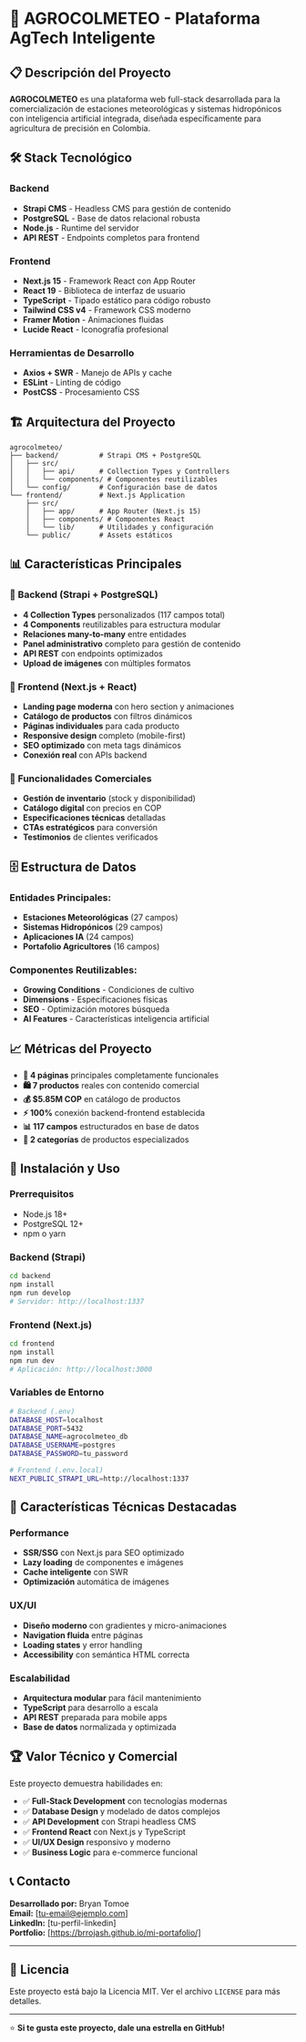 # 🌱 AGROCOLMETEO - Plataforma AgTech Inteligente

## 📋 Descripción del Proyecto

**AGROCOLMETEO** es una plataforma web full-stack desarrollada para la comercialización de estaciones meteorológicas y sistemas hidropónicos con inteligencia artificial integrada, diseñada específicamente para agricultura de precisión en Colombia.

## 🛠️ Stack Tecnológico

### Backend
- **Strapi CMS** - Headless CMS para gestión de contenido
- **PostgreSQL** - Base de datos relacional robusta
- **Node.js** - Runtime del servidor
- **API REST** - Endpoints completos para frontend

### Frontend
- **Next.js 15** - Framework React con App Router
- **React 19** - Biblioteca de interfaz de usuario
- **TypeScript** - Tipado estático para código robusto
- **Tailwind CSS v4** - Framework CSS moderno
- **Framer Motion** - Animaciones fluidas
- **Lucide React** - Iconografía profesional

### Herramientas de Desarrollo
- **Axios + SWR** - Manejo de APIs y cache
- **ESLint** - Linting de código
- **PostCSS** - Procesamiento CSS

## 🏗️ Arquitectura del Proyecto

```
agrocolmeteo/
├── backend/          # Strapi CMS + PostgreSQL
│   ├── src/
│   │   ├── api/      # Collection Types y Controllers
│   │   └── components/ # Componentes reutilizables
│   └── config/       # Configuración base de datos
└── frontend/         # Next.js Application
    ├── src/
    │   ├── app/      # App Router (Next.js 15)
    │   ├── components/ # Componentes React
    │   └── lib/      # Utilidades y configuración
    └── public/       # Assets estáticos
```

## 📊 Características Principales

### 🔧 Backend (Strapi + PostgreSQL)
- **4 Collection Types** personalizados (117 campos total)
- **4 Components** reutilizables para estructura modular
- **Relaciones many-to-many** entre entidades
- **Panel administrativo** completo para gestión de contenido
- **API REST** con endpoints optimizados
- **Upload de imágenes** con múltiples formatos

### 🎨 Frontend (Next.js + React)
- **Landing page moderna** con hero section y animaciones
- **Catálogo de productos** con filtros dinámicos
- **Páginas individuales** para cada producto
- **Responsive design** completo (mobile-first)
- **SEO optimizado** con meta tags dinámicos
- **Conexión real** con APIs backend

### 💼 Funcionalidades Comerciales
- **Gestión de inventario** (stock y disponibilidad)
- **Catálogo digital** con precios en COP
- **Especificaciones técnicas** detalladas
- **CTAs estratégicos** para conversión
- **Testimonios** de clientes verificados

## 🗄️ Estructura de Datos

### Entidades Principales:
- **Estaciones Meteorológicas** (27 campos)
- **Sistemas Hidropónicos** (29 campos)  
- **Aplicaciones IA** (24 campos)
- **Portafolio Agricultores** (16 campos)

### Componentes Reutilizables:
- **Growing Conditions** - Condiciones de cultivo
- **Dimensions** - Especificaciones físicas
- **SEO** - Optimización motores búsqueda
- **AI Features** - Características inteligencia artificial

## 📈 Métricas del Proyecto

- **📱 4 páginas** principales completamente funcionales
- **🛍️ 7 productos** reales con contenido comercial
- **💰 $5.85M COP** en catálogo de productos
- **⚡ 100%** conexión backend-frontend establecida
- **📊 117 campos** estructurados en base de datos
- **🎯 2 categorías** de productos especializados

## 🚀 Instalación y Uso

### Prerrequisitos
- Node.js 18+
- PostgreSQL 12+
- npm o yarn

### Backend (Strapi)
```bash
cd backend
npm install
npm run develop
# Servidor: http://localhost:1337
```

### Frontend (Next.js)
```bash
cd frontend
npm install
npm run dev
# Aplicación: http://localhost:3000
```

### Variables de Entorno
```bash
# Backend (.env)
DATABASE_HOST=localhost
DATABASE_PORT=5432
DATABASE_NAME=agrocolmeteo_db
DATABASE_USERNAME=postgres
DATABASE_PASSWORD=tu_password

# Frontend (.env.local)
NEXT_PUBLIC_STRAPI_URL=http://localhost:1337
```

## 🎯 Características Técnicas Destacadas

### Performance
- **SSR/SSG** con Next.js para SEO optimizado
- **Lazy loading** de componentes e imágenes
- **Cache inteligente** con SWR
- **Optimización** automática de imágenes

### UX/UI
- **Diseño moderno** con gradientes y micro-animaciones
- **Navigation fluida** entre páginas
- **Loading states** y error handling
- **Accessibility** con semántica HTML correcta

### Escalabilidad
- **Arquitectura modular** para fácil mantenimiento
- **TypeScript** para desarrollo a escala
- **API REST** preparada para mobile apps
- **Base de datos** normalizada y optimizada

## 🏆 Valor Técnico y Comercial

Este proyecto demuestra habilidades en:
- ✅ **Full-Stack Development** con tecnologías modernas
- ✅ **Database Design** y modelado de datos complejos
- ✅ **API Development** con Strapi headless CMS
- ✅ **Frontend React** con Next.js y TypeScript
- ✅ **UI/UX Design** responsivo y moderno
- ✅ **Business Logic** para e-commerce funcional

## 📞 Contacto

**Desarrollado por:** Bryan Tomoe  
**Email:** [tu-email@ejemplo.com]  
**LinkedIn:** [tu-perfil-linkedin]  
**Portfolio:** [https://brrojash.github.io/mi-portafolio/]

---

## 📄 Licencia

Este proyecto está bajo la Licencia MIT. Ver el archivo `LICENSE` para más detalles.

---

⭐ **Si te gusta este proyecto, dale una estrella en GitHub!**